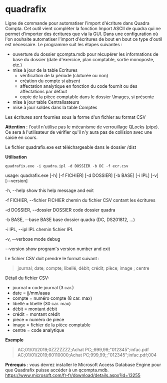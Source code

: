 # quadrafix

Ligne de commande pour automatiser l'import d'écriture dans Quadra Compta.
Cet outil vient compléter la fonction Import ASCII de quadra qui ne permet d'importer des écritures que via la GUI.
Dans une configuration où l'on souhaite automatiser l'import d'écritures de bout en bout ce type d'outil est nécessaire.
Le programme suit les étapes suivantes :
* ouverture du dossier qcompta.mdb pour récupérer les informations de base du dossier (date d'exercice, plan comptable, sortie monoposte, etc.)
* mise à jour de la table Ecritures
    * vérification de la période (cloturée ou non)
    * création du compte si absent
    * affectation analytique en fonction du code fournit ou des affectations par défaut
    * copie de la pièce comptable dans le dossier \Images, si présente
* mise à jour table Centralisateurs
* mise à jour soldes dans la table Comptes

Les écritures sont fournies sous la forme d'un fichier au format CSV

__Attention__ : l'outil n'utilise pas le mécanisme de verrouillage QLocks (pipe). Ce sera à l'utilisateur de vérifier qu'il n'y aura pas de collision avec une saisie en cours.

Le fichier quadrafix.exe est téléchargeable dans le dossier /dist

__Utilisation__

`quadrafix.exe -i quadra.ipl -d DOSSIER -b DC -f ecr.csv`

usage: quadrafix.exe [-h] [-f FICHIER] [-d DOSSIER] [-b BASE] [-i IPL] [-v]
                     [--version]

-h, --help            show this help message and exit

-f FICHIER, --fichier FICHIER
                    chemin du fichier CSV contant les écritures

-d DOSSIER, --dossier DOSSIER
                    code dossier quadra

-b BASE, --base BASE  base dossier quadra (DC, DS201812, ...)

-i IPL, --ipl IPL     chemin fichier IPL

-v, --verbose         mode debug

--version             show program's version number and exit

  Le fichier CSV doit prendre le format suivant :
> journal; date; compte; libellé, débit; crédit; pièce; image ; centre

Détail du fichier CSV:
* journal = code journal (3 car.)
* date = jj/mm/aaaa
* compte = numéro compte (8 car. max)
* libellé = libellé (30 car. max)
* débit = montant débit
* crédit = montant crédit
* piece = numéro de piece
* image = fichier de la pièce comptable
* centre = code analytique

__Exemple__
> AC;01/01/2019;0ZZZZZZZ;Achat PC;;999,99;"012345";infac.pdf
> AC;01/01/2019;60110000;Achat PC;999,99;;"012345";infac.pdf;004

__Prérequis__ : vous devrez installer le Microsoft Access Database Engine pour que Quadrafix puisse accéder à un qcompta.mdb.
https://www.microsoft.com/fr-fr/download/details.aspx?id=13255

